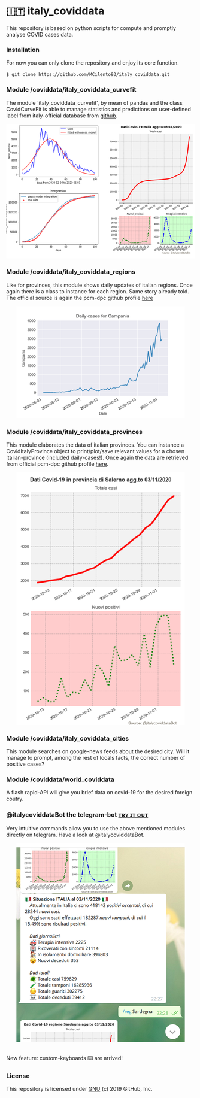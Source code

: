 #  🇮🇹 italy_coviddata
This repository is based on python scripts for compute and promptly analyse COVID cases data.

### Installation
For now you can only clone the repository and enjoy its core function.
```
$ git clone https://github.com/MCilento93/italy_coviddata.git
```

### Module /coviddata/italy_coviddata_curvefit
The module 'italy_coviddata_curvefit', by mean of pandas and the class CovidCurveFit is able to manage statistics and predictions on user-defined label from italy-official database from [github](https://github.com/pcm-dpc/COVID-19/blob/master/dati-andamento-nazionale/dpc-covid19-ita-andamento-nazionale.csv).
<p align="center">
  <img src="https://github.com/MCilento93/italy_coviddata/blob/master/images/italy_coviddata_curvefit.png" width="600px">
</p>

### Module /coviddata/italy_coviddata_regions
Like for provinces, this module shows daily updates of italian regions. Once again there is a class to instance for each region. Same story already told. The official source is again the pcm-dpc github profile [here](https://github.com/pcm-dpc/COVID-19/tree/master/dati-regioni)
<p align="center">
  <img src="https://github.com/MCilento93/italy_coviddata/blob/master/images/italy_coviddata_regions%20nuovi_positivi%20Campania.png" width="450px">
</p>

### Module /coviddata/italy_coviddata_provinces
This module elaborates the data of italian provinces. You can instance a CovidItalyProvince object to print/plot/save relevant values for a chosen italian-province (included daily-cases!). Once again the data are retrieved from official pcm-dpc github profile [here](https://github.com/pcm-dpc/COVID-19/tree/master/dati-province).
<p align="center">
  <img src="https://github.com/MCilento93/italy_coviddata/blob/master/images/italy_coviddata_provinces%20summary%20plot%20Salerno.png" width="450px">
</p>

### Module /coviddata/italy_coviddata_cities
This module searches on google-news feeds about the desired city. Will it manage to prompt, among the rest of locals facts, the correct number of positive cases?

### Module /coviddata/world_coviddata
A flash rapid-API will give you brief data on covid-19 for the desired foreign coutry.

### @italycoviddataBot the telegram-bot [ᴛʀʏ ɪᴛ ᴏᴜᴛ](https://t.me/italycoviddataBot)
Very intuitive commands allow you to use the above mentioned modules directly on telegram. Have a look at @italycoviddataBot.
<p align="center">
  <img src="https://github.com/MCilento93/italy_coviddata/blob/master/images/telegram%20screenshot.png" width="450px">
</p>
</br>New feature: custom-keyboards ⌨️ are arrived!

### License
This repository is licensed under [GNU](LICENSE) (c) 2019 GitHub, Inc.
